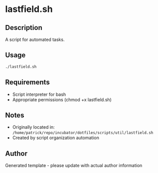 # lastfield.sh

## Description
A script for automated tasks.

## Usage
```bash
./lastfield.sh
```

## Requirements
- Script interpreter for bash
- Appropriate permissions (chmod +x lastfield.sh)

## Notes
- Originally located in: `/home/patrick/repo/incubator/dotfiles/scripts/util/lastfield.sh`
- Created by script organization automation

## Author
Generated template - please update with actual author information
